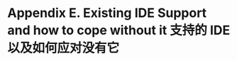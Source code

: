 Appendix E. Existing IDE Support and how to cope without it 支持的 IDE 以及如何应对没有它
===================

 